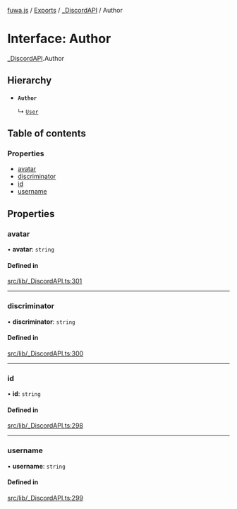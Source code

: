 [fuwa.js](../README.md) / [Exports](../modules.md) / [_DiscordAPI](../modules/_DiscordAPI.md) / Author

# Interface: Author

[_DiscordAPI](../modules/_DiscordAPI.md).Author

## Hierarchy

- **`Author`**

  ↳ [`User`](_DiscordAPI.User.md)

## Table of contents

### Properties

- [avatar](_DiscordAPI.Author.md#avatar)
- [discriminator](_DiscordAPI.Author.md#discriminator)
- [id](_DiscordAPI.Author.md#id)
- [username](_DiscordAPI.Author.md#username)

## Properties

### avatar

• **avatar**: `string`

#### Defined in

[src/lib/_DiscordAPI.ts:301](https://github.com/Fuwajs/Fuwa.js/blob/5bd8aa0/src/lib/_DiscordAPI.ts#L301)

___

### discriminator

• **discriminator**: `string`

#### Defined in

[src/lib/_DiscordAPI.ts:300](https://github.com/Fuwajs/Fuwa.js/blob/5bd8aa0/src/lib/_DiscordAPI.ts#L300)

___

### id

• **id**: `string`

#### Defined in

[src/lib/_DiscordAPI.ts:298](https://github.com/Fuwajs/Fuwa.js/blob/5bd8aa0/src/lib/_DiscordAPI.ts#L298)

___

### username

• **username**: `string`

#### Defined in

[src/lib/_DiscordAPI.ts:299](https://github.com/Fuwajs/Fuwa.js/blob/5bd8aa0/src/lib/_DiscordAPI.ts#L299)
